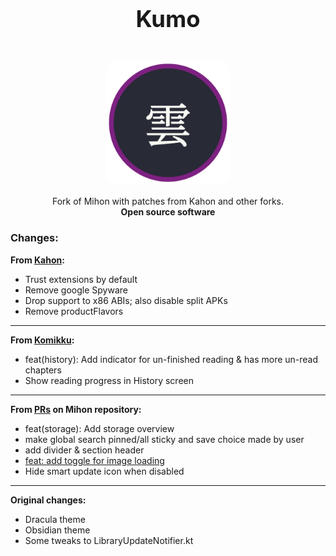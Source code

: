 <h1 align="center" style="margin-top: 40px; font-size: 2.6em;">Kumo</h1>

<p align="center">
  <img src=".github/assets/logo.png" alt="Logo" width="200" style="margin-top: 20px; border-radius: 20px;" />
</p>

<p align="center">
  Fork of Mihon with patches from Kahon and other forks.<br>
  <strong>Open source software</strong>
</p>

### Changes:

**From [Kahon](https://github.com/AmanoTeam/Kahon):**
- Trust extensions by default
- Remove google Spyware
- Drop support to x86 ABIs; also disable split APKs
- Remove productFlavors

---

**From [Komikku](https://github.com/komikku-app/komikku):**
- feat(history): Add indicator for un-finished reading & has more un-read chapters
- Show reading progress in History screen

---

**From [PRs](https://github.com/mihonapp/mihon/pulls) on Mihon repository:**
- feat(storage): Add storage overview
- make global search pinned/all sticky and save choice made by user
- add divider & section header
- [feat: add toggle for image loading](https://github.com/mihonapp/mihon/pull/2076)
- Hide smart update icon when disabled

---

**Original changes:**
- Dracula theme
- Obsidian theme
- Some tweaks to LibraryUpdateNotifier.kt
